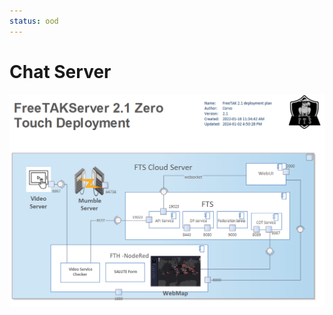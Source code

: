 ```yaml
---
status: ood
---
```


# Chat Server


![image](../Installation/images/zero-touch-deply-default.png)


